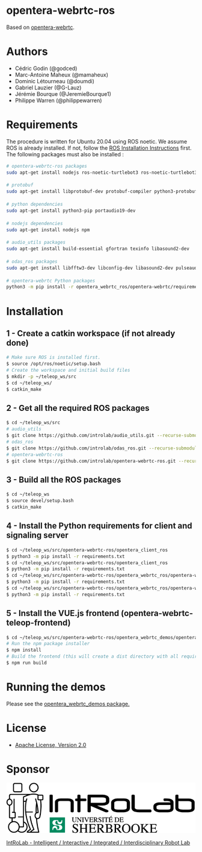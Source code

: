 # opentera-webrtc-ros

Based on [opentera-webrtc](https://github.com/introlab/opentera-webrtc).

# Authors

- Cédric Godin (@godced)
- Marc-Antoine Maheux (@mamaheux)
- Dominic Létourneau (@doumdi)
- Gabriel Lauzier (@G-Lauz)
- Jérémie Bourque (@JeremieBourque1)
- Philippe Warren (@philippewarren)

# Requirements

The procedure is written for Ubuntu 20.04 using ROS noetic. We assume ROS is already installed. If not, follow the [ROS Installation Instructions](http://wiki.ros.org/noetic/Installation/Ubuntu) first. The following packages must also be installed :

```bash
# opentera-webrtc-ros packages
sudo apt-get install nodejs ros-noetic-turtlebot3 ros-noetic-turtlebot3-gazebo ros-noetic-dwa-local-planner ros-noetic-rtabmap-ros

# protobuf
sudo apt-get install libprotobuf-dev protobuf-compiler python3-protobuf

# python dependencies
sudo apt-get install python3-pip portaudio19-dev

# nodejs dependencies
sudo apt-get install nodejs npm

# audio_utils packages
sudo apt-get install build-essential gfortran texinfo libasound2-dev

# odas_ros packages
sudo apt-get install libfftw3-dev libconfig-dev libasound2-dev pulseaudio libpulse-dev

# opentera-webrtc Python packages
python3 -m pip install -r opentera_webrtc_ros/opentera-webrtc/requirements.txt
```

# Installation

## 1 - Create a catkin workspace (if not already done)

```bash
# Make sure ROS is installed first.
$ source /opt/ros/noetic/setup.bash
# Create the workspace and initial build files
$ mkdir -p ~/teleop_ws/src
$ cd ~/teleop_ws/
$ catkin_make
```

## 2 - Get all the required ROS packages

```bash
$ cd ~/teleop_ws/src
# audio_utils
$ git clone https://github.com/introlab/audio_utils.git --recurse-submodules
# odas_ros
$ git clone https://github.com/introlab/odas_ros.git --recurse-submodules
# opentera-webrtc-ros
$ git clone https://github.com/introlab/opentera-webrtc-ros.git --recurse-submodules
```

## 3 - Build all the ROS packages

```bash
$ cd ~/teleop_ws
$ source devel/setup.bash
$ catkin_make
```

## 4 - Install the Python requirements for client and signaling server

```bash
$ cd ~/teleop_ws/src/opentera-webrtc-ros/opentera_client_ros
$ python3 -m pip install -r requirements.txt
$ cd ~/teleop_ws/src/opentera-webrtc-ros/opentera_client_ros
$ python3 -m pip install -r requirements.txt
$ cd ~/teleop_ws/src/opentera-webrtc-ros/opentera_webrtc_ros/opentera-webrtc
$ python3 -m pip install -r requirements.txt
$ cd ~/teleop_ws/src/opentera-webrtc-ros/opentera_webrtc_ros/opentera-webrtc/signaling-server
$ python3 -m pip install -r requirements.txt
```

## 5 - Install the VUE.js frontend (opentera-webrtc-teleop-frontend)

```bash
$ cd ~/teleop_ws/src/opentera-webrtc-ros/opentera_webrtc_demos/opentera-webrtc-teleop-frontend/teleop-vue
# Run the npm package installer
$ npm install
# Build the frontend (this will create a dist directory with all required files)
$ npm run build
```

# Running the demos

Please see the [opentera_webrtc_demos package.](opentera_webrtc_demos/README.md)

# License

- [Apache License, Version 2.0](LICENSE)

# Sponsor

![IntRoLab](images/IntRoLab.png)

[IntRoLab - Intelligent / Interactive / Integrated / Interdisciplinary Robot Lab](https://introlab.3it.usherbrooke.ca)
